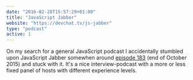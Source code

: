```yaml
---
date: "2016-02-28T15:57:29+01:00"
title: "JavaScript Jabber"
website: "https://devchat.tv/js-jabber"
type: "podcast"
active: 1
---
```


On my search for a general JavaScript podcast I accidentally stumbled upon
JavaScript Jabber somewhen around
[episode 183](https://devchat.tv/js-jabber/183-jsj-should-i-go-to-college-) (end
of October 2015) and stuck with it. It's a nice interview-podcast with a more or
less fixed panel of hosts with different experience levels.
